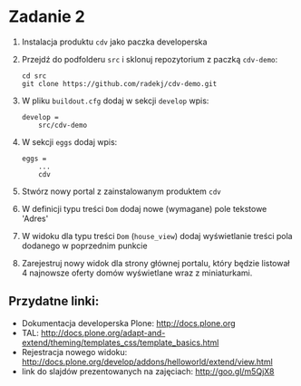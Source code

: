 Zadanie 2
=========

1. Instalacja produktu `cdv` jako paczka developerska
 1. Przejdź do podfolderu `src` i sklonuj repozytorium z paczką `cdv-demo`:
    
    ```
    cd src
    git clone https://github.com/radekj/cdv-demo.git
    ```
    
 1. W pliku `buildout.cfg` dodaj w sekcji `develop` wpis:
    
    ```
    develop =
        src/cdv-demo
    ```

 2. W sekcji `eggs` dodaj wpis:
    
    ```
    eggs = 
        ...
        cdv
    ```

2.  Stwórz nowy portal z zainstalowanym produktem `cdv`

3. W definicji typu treści `Dom` dodaj nowe (wymagane) pole tekstowe 'Adres'

4. W widoku dla typu treści `Dom` (`house_view`) dodaj wyświetlanie treści pola dodanego w poprzednim punkcie

5. Zarejestruj nowy widok dla strony głównej portalu, który będzie listował 4 najnowsze oferty domów wyświetlane wraz z miniaturkami.
 
Przydatne linki:
----------------
* Dokumentacja developerska Plone: http://docs.plone.org
* TAL: http://docs.plone.org/adapt-and-extend/theming/templates_css/template_basics.html
* Rejestracja nowego widoku: http://docs.plone.org/develop/addons/helloworld/extend/view.html
* link do slajdów prezentowanych na zajęciach: http://goo.gl/m5QjX8


